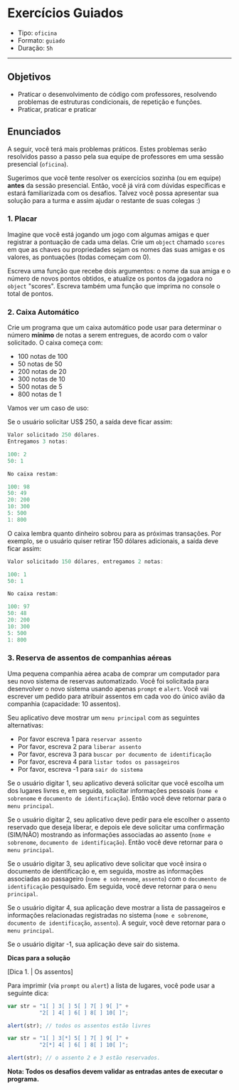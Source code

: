 # Exercícios Guiados

* Tipo: `oficina`
* Formato: `guiado`
* Duração: `5h`

***

## Objetivos

* Praticar o desenvolvimento de código com professores, resolvendo problemas de estruturas condicionais, de repetição e funções.
* Praticar, praticar e praticar

## Enunciados

A seguir, você terá mais problemas práticos. Estes problemas serão resolvidos passo a passo pela sua equipe de professores em uma sessão presencial \(`oficina`\).

Sugerimos que você tente resolver os exercícios sozinha \(ou em equipe\) **antes** da sessão presencial. Então, você já virá com dúvidas específicas e estará familiarizada com os desafios. Talvez você possa apresentar sua solução para a turma e assim ajudar o restante de suas colegas :\)

### 1. Placar

Imagine que você está jogando um jogo com algumas amigas e quer registrar a pontuação de cada uma delas. Crie um `object` chamado `scores` em que as chaves ou propriedades sejam os nomes das suas amigas e os valores, as pontuações \(todas começam com 0\).

Escreva uma função que recebe dois argumentos: o nome da sua amiga e o número de novos pontos obtidos, e atualize os pontos da jogadora no `object` "scores". Escreva também uma função que imprima no console o total de pontos.

### 2. Caixa Automático

Crie um programa que um caixa automático pode usar para determinar o número **mínimo** de notas a serem entregues, de acordo com o valor solicitado. O caixa começa com:

* 100 notas de 100
* 50 notas de 50
* 200 notas de 20
* 300 notas de 10
* 500 notas de 5
* 800 notas de 1

Vamos ver um caso de uso:

Se o usuário solicitar US$ 250, a saída deve ficar assim:

```javascript
Valor solicitado 250 dólares.
Entregamos 3 notas:

100: 2
50: 1

No caixa restam:

100: 98
50: 49
20: 200
10: 300
5: 500
1: 800
```

O caixa lembra quanto dinheiro sobrou para as próximas transações. Por exemplo, se o usuário quiser retirar 150 dólares adicionais, a saída deve ficar assim:

```javascript
Valor solicitado 150 dólares, entregamos 2 notas:

100: 1
50: 1

No caixa restam:

100: 97
50: 48
20: 200
10: 300
5: 500
1: 800
```

### 3. Reserva de assentos de companhias aéreas

Uma pequena companhia aérea acaba de comprar um computador para seu novo sistema de reservas automatizado. Você foi solicitada para desenvolver o novo sistema usando apenas `prompt` e `alert`. Você vai escrever um pedido para atribuir assentos em cada voo do único avião da companhia \(capacidade: 10 assentos\).

Seu aplicativo deve mostrar um `menu principal` com as seguintes alternativas:

* Por favor escreva 1 para `reservar assento`
* Por favor, escreva 2 para `liberar assento`
* Por favor, escreva 3 para `buscar por documento de identificação`
* Por favor, escreva 4 para `listar todos os passageiros`
* Por favor, escreva -1 para `sair do sistema`

Se o usuário digitar 1, seu aplicativo deverá solicitar que você escolha um dos lugares livres e, em seguida, solicitar informações pessoais \(`nome e sobrenome` e `documento de identificação`\). Então você deve retornar para o `menu principal`.

Se o usuário digitar 2, seu aplicativo deve pedir para ele escolher o assento reservado que deseja liberar, e depois ele deve solicitar uma confirmação \(SIM/NÃO\) mostrando as informações associadas ao assento \(`nome e sobrenome`, `documento de identificação`\). Então você deve retornar para o `menu principal`.

Se o usuário digitar 3, seu aplicativo deve solicitar que você insira o documento de identificação e, em seguida, mostre as informações associadas ao passageiro \(`nome e sobrenome`, `assento`\) com o `documento de identificação` pesquisado. Em seguida, você deve retornar para o `menu principal`.

Se o usuário digitar 4, sua aplicação deve mostrar a lista de passageiros e informações relacionadas registradas no sistema \(`nome e sobrenome`, `documento de identificação`, `assento`\). A seguir, você deve retornar para o `menu principal`.

Se o usuário digitar -1, sua aplicação deve sair do sistema.

**Dicas para a solução**

\[Dica 1. \| Os assentos\]

Para imprimir \(via `prompt` ou `alert`\) a lista de lugares, você pode usar a seguinte dica:

```javascript
var str = "1[ ] 3[ ] 5[ ] 7[ ] 9[ ]" +
          "2[ ] 4[ ] 6[ ] 8[ ] 10[ ]";

alert(str); // todos os assentos estão livres

var str = "1[ ] 3[*] 5[ ] 7[ ] 9[ ]" +
          "2[*] 4[ ] 6[ ] 8[ ] 10[ ]";

alert(str); // o assento 2 e 3 estão reservados.
```

**Nota: Todos os desafios devem validar as entradas antes de executar o programa.**

